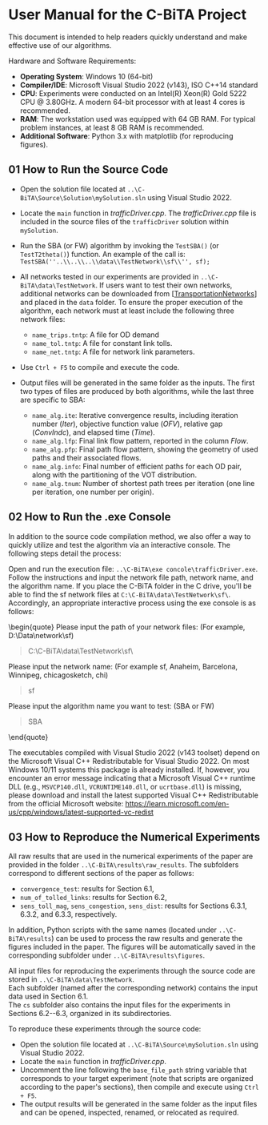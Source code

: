 # **User Manual for the C-BiTA Project**

This document is intended to help readers quickly understand and make effective use of our algorithms.

 Hardware and Software Requirements:
- **Operating System**: Windows 10 (64-bit)  
- **Compiler/IDE**: Microsoft Visual Studio 2022 (v143), ISO C++14 standard  
- **CPU**: Experiments were conducted on an Intel(R) Xeon(R) Gold 5222 CPU @ 3.80GHz.  A modern 64-bit processor with at least 4 cores is recommended.  
- **RAM**: The workstation used was equipped with 64 GB RAM.  For typical problem instances, at least 8 GB RAM is recommended.  
- **Additional Software**: Python 3.x with matplotlib (for reproducing figures).

## 01 How to Run the Source Code
 
 -  Open the solution file located at `..\C-BiTA\Source\Solution\mySolution.sln` using Visual Studio 2022. 
 
 -  Locate the `main` function in *trafficDriver.cpp*. The *trafficDriver.cpp* file is included in the source files of the `trafficDriver` solution within `mySolution`.
 
 -  Run the SBA (or FW) algorithm by invoking the `TestSBA()` (or `TestT2theta()`) function. An example of the call is: `TestSBA(''..\\..\\..\\data\\TestNetwork\\sf\\'', sf);`

 -  All networks tested in our experiments are provided in `..\C-BiTA\data\TestNetwork`. If users want to test their own networks, additional networks can be downloaded from [[TransportationNetworks](https://github.com/bstabler/TransportationNetworks)]  and placed in the `data` folder. To ensure the proper execution of the algorithm, each network must at least include the following three network files:
	 - `name_trips.tntp`: A file for OD demand
	 - `name_tol.tntp`: A file for constant link tolls.
	 - `name_net.tntp`: A file for network link parameters.

 - Use `Ctrl + F5` to compile and execute the code.

 -  Output files will be generated in the same folder as the inputs. 
    The first two types of files are produced by both algorithms, while the last three are specific to SBA:

	 - `name_alg.ite`: Iterative convergence results, including iteration number (*Iter*), objective function value (*OFV*), relative gap (*ConvIndc*), and elapsed time (*Time*). 
	 - `name_alg.lfp`: Final link flow pattern, reported in the column *Flow*.
	 - `name_alg.pfp`: Final path flow pattern, showing the geometry of used paths and their associated flows.
	 - `name_alg.info`: Final number of efficient paths for each OD pair, along with the partitioning of the VOT distribution.
	 - `name_alg.tnum`: Number of shortest path trees per iteration (one line per iteration, one number per origin).



## 02 How to Run the .exe Console
In addition to the source code compilation method, we also offer a way to quickly utilize and test the algorithm via an interactive console. The following steps detail the process:

Open and run the execution file: `..\C-BiTA\exe concole\trafficDriver.exe`. Follow the instructions and input the network file path, network name, and the algorithm name.  If you place the C-BiTA folder in the C drive, you'll be able to find the sf network files at `C:\C-BiTA\data\TestNetwork\sf\`. Accordingly, an appropriate interactive process using the exe console is as follows:

\begin{quote}
Please input the path of your network files: (For example, D:\Data\network\sf\)

> C:\C-BiTA\data\TestNetwork\sf\

Please input the network name: (For example sf, Anaheim, Barcelona, Winnipeg, chicagosketch, chi)

> sf

Please input the algorithm name you want to test: (SBA or FW)

> SBA

\end{quote}

The executables compiled with Visual Studio 2022 (v143 toolset) depend on the 
Microsoft Visual C++ Redistributable for Visual Studio 2022.  On most Windows 10/11 systems this package is already installed. If, however,  you encounter an error message indicating that a Microsoft Visual C++ runtime DLL (e.g., `MSVCP140.dll`, `VCRUNTIME140.dll`, or `ucrtbase.dll`) is missing, please download and install the latest supported Visual C++ Redistributable from the official Microsoft website:
https://learn.microsoft.com/en-us/cpp/windows/latest-supported-vc-redist




## 03 How to Reproduce the Numerical Experiments
All raw results that are used in the numerical experiments of the paper are provided in the folder `..\C-BiTA\results\raw_results`. The subfolders correspond to different sections of the paper as follows:

 - `convergence_test`: results for Section 6.1,  
 - `num_of_tolled_links`: results for Section 6.2,  
 - `sens_toll_mag`, `sens_congestion`, `sens_dist`: results for Sections 6.3.1, 6.3.2, and 6.3.3, respectively.  


In addition, Python scripts with the same names (located under 
`..\C-BiTA\results`) can be used to process the raw results and generate the figures included in the paper. 
The figures will be automatically saved in the corresponding subfolder under 
`..\C-BiTA\results\figures`.

All input files for reproducing the experiments through the source code are stored in 
`..\C-BiTA\data\TestNetwork`.  
Each subfolder (named after the corresponding network) contains the input data used in Section 6.1.  
The `cs` subfolder also contains the input files for the experiments in Sections 6.2--6.3, organized in its subdirectories. 

To reproduce these experiments through the source code:

 - Open the solution file located at `..\C-BiTA\Source\mySolution.sln` using Visual Studio 2022. 
 - Locate the `main` function in *trafficDriver.cpp*.
 - Uncomment the line following the `base_file_path` string variable that corresponds to your target experiment (note that scripts are organized according to the paper's sections), then compile and execute using `Ctrl + F5`.
 - The output results will be generated in the same folder as the input files and can be opened, inspected, renamed, or relocated as required.